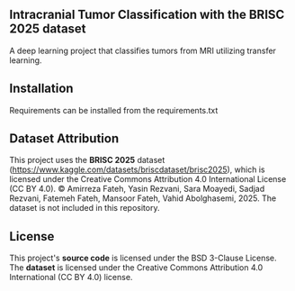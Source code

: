 ## Intracranial Tumor Classification with the BRISC 2025 dataset
A deep learning project that classifies tumors from MRI utilizing transfer learning.

## Installation
Requirements can be installed from the requirements.txt

## Dataset Attribution
This project uses the **BRISC 2025** dataset (https://www.kaggle.com/datasets/briscdataset/brisc2025), 
which is licensed under the Creative Commons Attribution 4.0 International License (CC BY 4.0).
© Amirreza Fateh, Yasin Rezvani, Sara Moayedi, Sadjad Rezvani, Fatemeh Fateh, Mansoor Fateh, Vahid Abolghasemi, 2025.
The dataset is not included in this repository.

## License
This project's **source code** is licensed under the BSD 3-Clause License.
The **dataset** is licensed under the Creative Commons Attribution 4.0 International (CC BY 4.0) license.